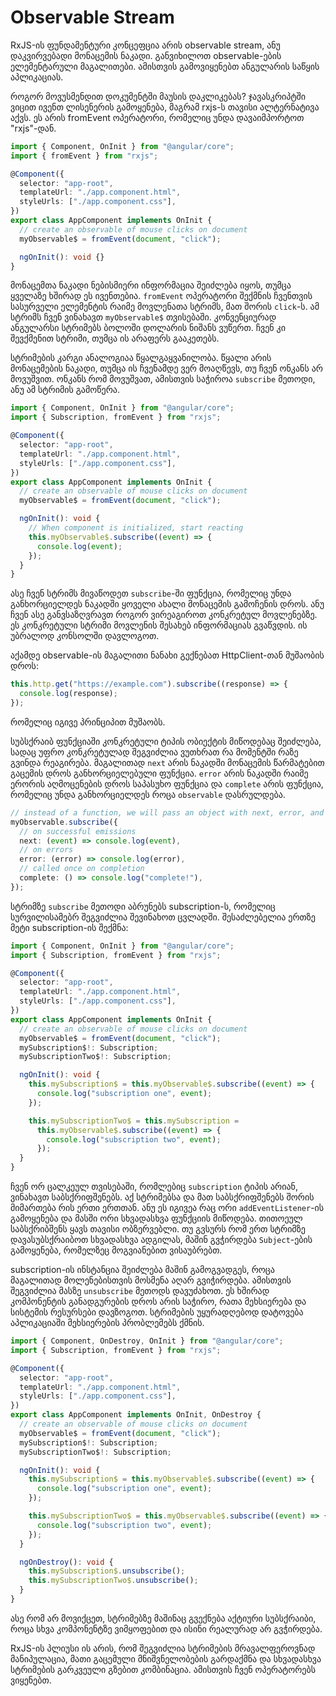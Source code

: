 # Observable Stream

RxJS-ის ფუნდამენტური კონცეფცია არის observable stream, ანუ დაკვირვებადი
მონაცემის ნაკადი. განვიხილოთ observable-ების ელემენტარული მაგალითები.
ამისთვის გამოვიყენებთ ანგულარის საწყის აპლიკაციას.

როგორ მოვუსმენდით დოკუმენტში მაუსის დაკლიკებას?
ჯავასკრიპტში ვიცით ივენთ ლისენერის გამოყენება, მაგრამ
rxjs-ს თავისი ალტერნატივა აქვს. ეს არის fromEvent ოპერატორი, რომელიც
უნდა დავაიმპორტოთ "rxjs"-დან.

```ts
import { Component, OnInit } from "@angular/core";
import { fromEvent } from "rxjs";

@Component({
  selector: "app-root",
  templateUrl: "./app.component.html",
  styleUrls: ["./app.component.css"],
})
export class AppComponent implements OnInit {
  // create an observable of mouse clicks on document
  myObservable$ = fromEvent(document, "click");

  ngOnInit(): void {}
}
```

მონაცემთა ნაკადი ნებისმიერი ინფორმაცია შეიძლება იყოს, თუმცა ყველაზე
ხშირად ეს ივენთებია. `fromEvent` ოპერატორი შექმნის ჩვენთვის სასურველი
ელემენტის რაიმე მოვლენათა სტრიმს, მათ შორის `click`-ს.
ამ სტრიმს ჩვენ ვინახავთ `myObservable$` თვისებაში.
კონვენციურად ანგულარსი სტრიმებს ბოლოში დოლარის ნიშანს ვუწერთ.
ჩვენ კი შევქმენით სტრიმი, თუმცა ის არაფერს გააკეთებს.

სტრიმების კარგი ანალოგიაა წყალგაყვანილობა. წყალი არის მონაცემების ნაკადი,
თუმცა ის ჩვენამდე ვერ მოაღწევს, თუ ჩვენ ონკანს არ მოვუშვით. ონკანს რომ
მოვუშვათ, ამისთვის საჭიროა `subscribe` მეთოდი, ანუ ამ სტრიმის გამოწერა.

```ts
import { Component, OnInit } from "@angular/core";
import { Subscription, fromEvent } from "rxjs";

@Component({
  selector: "app-root",
  templateUrl: "./app.component.html",
  styleUrls: ["./app.component.css"],
})
export class AppComponent implements OnInit {
  // create an observable of mouse clicks on document
  myObservable$ = fromEvent(document, "click");

  ngOnInit(): void {
    // When component is initialized, start reacting
    this.myObservable$.subscribe((event) => {
      console.log(event);
    });
  }
}
```

ასე ჩვენ სტრიმს მივაწოდეთ `subscribe`-ში ფუნქცია, რომელიც უნდა განხორციელდეს
ნაკადში ყოველი ახალი მონაცემის გამოჩენის დროს. ანუ ჩვენ ასე განვსაზღვრავთ როგორ
ვირეაგიროთ კონკრეტულ მოვლენებზე. ეს კონკრეტული სტრიმი მოვლენის
შესახებ ინფორმაციას გვაწვდის. ის უბრალოდ კონსოლში დავლოგოთ.

აქამდე observable-ის მაგალითი ნანახი გექნებათ HttpClient-თან
მუშაობის დროს:

```ts
this.http.get("https://example.com").subscribe((response) => {
  console.log(response);
});
```

რომელიც იგივე პრინციპით მუშაობს.

სუბსქრაიბ ფუნქციაში კონკრეტული ტიპის ობიექტის მიწოდებაც შეიძლება,
სადაც უფრო კონკრეტულად შეგვიძლია ვუთხრათ რა მომენტში რაზე გვინდა
რეაგირება. მაგალითად `next` არის ნაკადში მონაცემის წარმატებით გაცემის
დროს განხორციელებული ფუნქცია. `error` არის ნაკადში რაიმე ერორის
აღმოცენების დროს საპასუხო ფუნქცია და `complete` არის ფუნქცია, რომელიც
უნდა განხორციელდეს როცა `observable` დასრულდება.

```ts
// instead of a function, we will pass an object with next, error, and complete methods
myObservable.subscribe({
  // on successful emissions
  next: (event) => console.log(event),
  // on errors
  error: (error) => console.log(error),
  // called once on completion
  complete: () => console.log("complete!"),
});
```

სტრიმზე `subscribe` მეთოდი აბრუნებს subscription-ს, რომელიც სურვილისამებრ შეგვიძლია
შევინახოთ ცვლადში. შესაძლებელია ერთზე მეტი subscription-ის შექმნა:

```ts
import { Component, OnInit } from "@angular/core";
import { Subscription, fromEvent } from "rxjs";

@Component({
  selector: "app-root",
  templateUrl: "./app.component.html",
  styleUrls: ["./app.component.css"],
})
export class AppComponent implements OnInit {
  // create an observable of mouse clicks on document
  myObservable$ = fromEvent(document, "click");
  mySubscription$!: Subscription;
  mySubscriptionTwo$!: Subscription;

  ngOnInit(): void {
    this.mySubscription$ = this.myObservable$.subscribe((event) => {
      console.log("subscription one", event);
    });

    this.mySubscriptionTwo$ = this.mySubscription =
      this.myObservable$.subscribe((event) => {
        console.log("subscription two", event);
      });
  }
}
```

ჩვენ ორ ცალკეულ თვისებაში, რომლებიც `subscription` ტიპის არიან, ვინახავთ
საბსქრიფშენებს.
აქ სტრიმებსა და მათ საბსქრიფშენებს შორის მიმართება რის ერთი ერთთან. ანუ ეს
იგივეა რაც ორი `addEventListener`-ის გამოყენება და მასში ორი სხვადასხვა ფუნქციის
მიწოდება. თითოეულ საბსქრიბშენს ყავს თავისი ობზერვებლი. თუ გვსურს რომ ერთ
სტრიმზე დავასუბსქრაიბოთ სხვადასხვა ადგილას, მაშინ გვჭირდება `Subject`-ების გამოყენება,
რომელზეც მოგვიანებით ვისაუბრებთ.

subscription-ის ინსტანცია შეიძლება მაშინ გამოგვადგეს, როცა
მაგალითად მოლენებისთვის მოსმენა აღარ გვიჭირდება. ამისთვის შეგვიძლია მასზე `unsubscribe`
მეთოდს დავუძახოთ. ეს ხშირად კომპონენტის განადგურების დროს არის საჭირო, რათა
მეხსიერება და სისტემის რესურსები დავზოგოთ. სტრიმების უყურადღებოდ დატოვება
აპლიკაციაში მეხსიერების პრობლემებს ქმნის.

```ts
import { Component, OnDestroy, OnInit } from "@angular/core";
import { Subscription, fromEvent } from "rxjs";

@Component({
  selector: "app-root",
  templateUrl: "./app.component.html",
  styleUrls: ["./app.component.css"],
})
export class AppComponent implements OnInit, OnDestroy {
  // create an observable of mouse clicks on document
  myObservable$ = fromEvent(document, "click");
  mySubscription$!: Subscription;
  mySubscriptionTwo$!: Subscription;

  ngOnInit(): void {
    this.mySubscription$ = this.myObservable$.subscribe((event) => {
      console.log("subscription one", event);
    });

    this.mySubscriptionTwo$ = this.myObservable$.subscribe((event) => {
      console.log("subscription two", event);
    });
  }

  ngOnDestroy(): void {
    this.mySubscription$.unsubscribe();
    this.mySubscriptionTwo$.unsubscribe();
  }
}
```

ასე რომ არ მოვიქცეთ, სტრიმებზე მაშინაც გვექნება აქტიური სუბსქრაიბი, როცა
სხვა კომპონენტზე ვიმყოფებით და ისინი რეალურად არ გვჭირდება.

RxJS-ის პლიუსი ის არის, რომ შეგვიძლია სტრიმების მრავალფეროვნად მანიპულაცია,
მათი გაცემული მნიშვნელობების გარდაქმნა და სხვადასხვა სტრიმების გარკვეული
გზებით კომბინაცია. ამისთვის ჩვენ ოპერატორებს ვიყენებთ.

